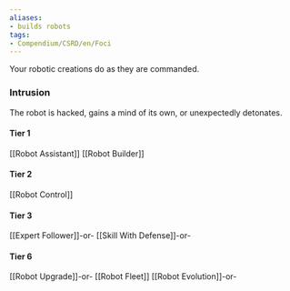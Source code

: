 ```yaml
---
aliases:
- builds robots
tags:
- Compendium/CSRD/en/Foci
---
```


Your robotic creations do as they are commanded.
 ### Intrusion
The robot is hacked, gains a mind of its own, or unexpectedly detonates.

#### Tier 1
[[Robot Assistant]]
[[Robot Builder]]
#### Tier 2
[[Robot Control]]
#### Tier 3
[[Expert Follower]]-or-
[[Skill With Defense]]-or-
#### Tier 6
[[Robot Upgrade]]-or-
[[Robot Fleet]]
[[Robot Evolution]]-or-
